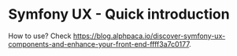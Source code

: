 # Symfony UX - Quick introduction

How to use? Check https://blog.alphpaca.io/discover-symfony-ux-components-and-enhance-your-front-end-ffff3a7c0177.
